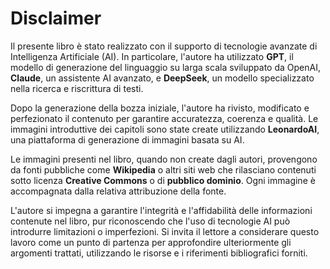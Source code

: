 # **Disclaimer**

Il presente libro è stato realizzato con il supporto di tecnologie avanzate di Intelligenza Artificiale (AI). In particolare, l'autore ha utilizzato **GPT**, il modello di generazione del linguaggio su larga scala sviluppato da OpenAI, **Claude**, un assistente AI avanzato, e **DeepSeek**, un modello specializzato nella ricerca e riscrittura di testi. 

Dopo la generazione della bozza iniziale, l'autore ha rivisto, modificato e perfezionato il contenuto per garantire accuratezza, coerenza e qualità. Le immagini introduttive dei capitoli sono state create utilizzando **LeonardoAI**, una piattaforma di generazione di immagini basata su AI.

Le immagini presenti nel libro, quando non create dagli autori, provengono da fonti pubbliche come **Wikipedia** o altri siti web che rilasciano contenuti sotto licenza **Creative Commons** o di **pubblico dominio**. Ogni immagine è accompagnata dalla relativa attribuzione della fonte.

L'autore si impegna a garantire l'integrità e l'affidabilità delle informazioni contenute nel libro, pur riconoscendo che l'uso di tecnologie AI può introdurre limitazioni o imperfezioni. Si invita il lettore a considerare questo lavoro come un punto di partenza per approfondire ulteriormente gli argomenti trattati, utilizzando le risorse e i riferimenti bibliografici forniti.

